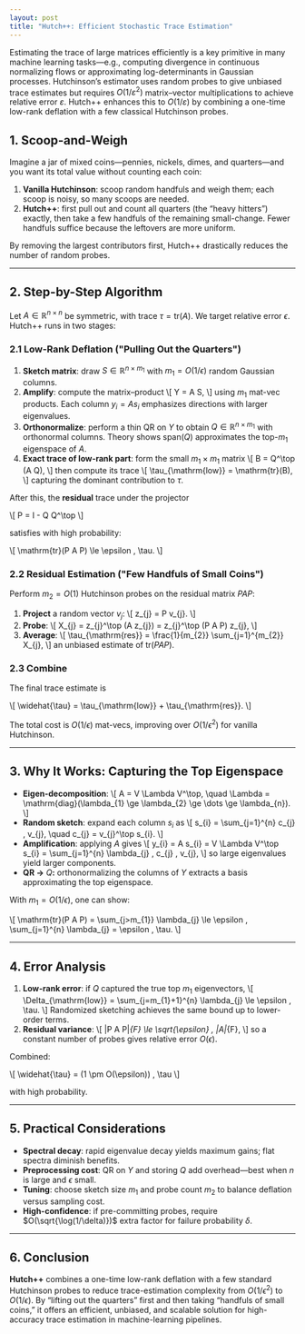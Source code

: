 ```yaml
---
layout: post
title: "Hutch++: Efficient Stochastic Trace Estimation"
---
```

Estimating the trace of large matrices efficiently is a key primitive in many machine learning tasks—e.g., computing divergence in continuous normalizing flows or approximating log-determinants in Gaussian processes. 
Hutchinson’s estimator uses random probes to give unbiased trace estimates but requires $O\bigl(1/\varepsilon^2 \bigr)$ matrix–vector multiplications to achieve relative error $\varepsilon$.
Hutch++ enhances this to $O\bigl(1/\varepsilon \bigr)$ by combining a one-time low-rank deflation with a few classical Hutchinson probes.
## 1. Scoop-and-Weigh 

Imagine a jar of mixed coins—pennies, nickels, dimes, and quarters—and you want its total value without counting each coin:

1. **Vanilla Hutchinson**: scoop random handfuls and weigh them; each scoop is noisy, so many scoops are needed.
2. **Hutch++**: first pull out and count all quarters (the “heavy hitters”) exactly, then take a few handfuls of the remaining small-change. Fewer handfuls suffice because the leftovers are more uniform.

By removing the largest contributors first, Hutch++ drastically reduces the number of random probes.

---

## 2. Step-by-Step Algorithm

Let $A \in \mathbb{R}^{n\times n}$ be symmetric, with trace $\tau = \mathrm{tr}(A)$. We target relative error $\epsilon$. Hutch++ runs in two stages:

### 2.1 Low-Rank Deflation ("Pulling Out the Quarters")

1. **Sketch matrix**: draw $S \in \mathbb{R}^{n\times m_{1}}$ with $m_{1} = O(1/\epsilon)$ random Gaussian columns.
2. **Amplify**: compute the matrix–product
   \\[
   Y = A S,
   \\]
   using $m_{1}$ mat-vec products. Each column $y_{i} = A s_{i}$ emphasizes directions with larger eigenvalues.
3. **Orthonormalize**: perform a thin QR on $Y$ to obtain $Q \in \mathbb{R}^{n\times m_{1}}$ with orthonormal columns.  Theory shows $\mathrm{span}(Q)$ approximates the top-$m_{1}$ eigenspace of $A$.
4. **Exact trace of low-rank part**: form the small $m_{1}\times m_{1}$ matrix
   \\[
   B = Q^\top (A Q),
   \\]
   then compute its trace
   \\[
   \tau_{\mathrm{low}} = \mathrm{tr}(B),
   \\]
   capturing the dominant contribution to $\tau$.

After this, the **residual** trace under the projector

\\[
P = I - Q Q^\top
\\]

satisfies with high probability:

\\[
\mathrm{tr}(P A P) \le \epsilon \, \tau.
\\]

### 2.2 Residual Estimation ("Few Handfuls of Small Coins")

Perform $m_{2} = O(1)$ Hutchinson probes on the residual matrix $P A P$:

1. **Project** a random vector $v_{j}$:
   \\[
   z_{j} = P v_{j}.
   \\]
2. **Probe**:
   \\[
   X_{j} = z_{j}^\top (A z_{j}) = z_{j}^\top (P A P) z_{j},
   \\]
3. **Average**:
   \\[
   \tau_{\mathrm{res}} = \frac{1}{m_{2}} \sum_{j=1}^{m_{2}} X_{j},
   \\]
   an unbiased estimate of $\mathrm{tr}(P A P)$.

### 2.3 Combine

The final trace estimate is

\\[
\widehat{\tau} = \tau_{\mathrm{low}} + \tau_{\mathrm{res}}.
\\]

The total cost is $O(1/\epsilon)$ mat-vecs, improving over $O(1/\epsilon^{2})$ for vanilla Hutchinson.

---

## 3. Why It Works: Capturing the Top Eigenspace

- **Eigen-decomposition**:
  \\[
  A = V \Lambda V^\top,
  \quad
  \Lambda = \mathrm{diag}(\lambda_{1} \ge \lambda_{2} \ge \dots \ge \lambda_{n}).
  \\]
- **Random sketch**: expand each column $s_{i}$ as
  \\[
  s_{i} = \sum_{j=1}^{n} c_{j} \, v_{j},
  \quad
  c_{j} = v_{j}^\top s_{i}.
  \\]
- **Amplification**: applying $A$ gives
  \\[
  y_{i} = A s_{i} = V \Lambda V^\top s_{i} = \sum_{j=1}^{n} \lambda_{j} \, c_{j} \, v_{j},
  \\]
  so large eigenvalues yield larger components.
- **QR →** $Q$**:** orthonormalizing the columns of $Y$ extracts a basis approximating the top eigenspace.

With $m_{1} = O(1/\epsilon)$, one can show:

\\[
\mathrm{tr}(P A P) = \sum_{j>m_{1}} \lambda_{j} \le \epsilon \, \sum_{j=1}^{n} \lambda_{j} = \epsilon \, \tau.
\\]

---

## 4. Error Analysis

1. **Low-rank error**: if $Q$ captured the true top $m_{1}$ eigenvectors,
   \\[
   \Delta_{\mathrm{low}} = \sum_{j=m_{1}+1}^{n} \lambda_{j} \le \epsilon \, \tau.
   \\]
   Randomized sketching achieves the same bound up to lower-order terms.
2. **Residual variance**:
   \\[
   \|P A P\|_{F} \le \sqrt{\epsilon} \, \|A\|_{F},
   \\]
   so a constant number of probes gives relative error $O(\epsilon)$.

Combined:

\\[
\widehat{\tau} = (1 \pm O(\epsilon)) \, \tau
\\]

with high probability.

---

## 5. Practical Considerations

- **Spectral decay**: rapid eigenvalue decay yields maximum gains; flat spectra diminish benefits.
- **Preprocessing cost**: QR on $Y$ and storing $Q$ add overhead—best when $n$ is large and $\epsilon$ small.
- **Tuning**: choose sketch size $m_{1}$ and probe count $m_{2}$ to balance deflation versus sampling cost.
- **High-confidence**: if pre-committing probes, require $O(\sqrt{\log(1/\delta)})$ extra factor for failure probability $\delta$.

---

## 6. Conclusion

**Hutch++** combines a one-time low-rank deflation with a few standard Hutchinson probes to reduce trace-estimation complexity from $O(1/\epsilon^{2})$ to $O(1/\epsilon)$. By “lifting out the quarters” first and then taking “handfuls of small coins,” it offers an efficient, unbiased, and scalable solution for high-accuracy trace estimation in machine-learning pipelines.

